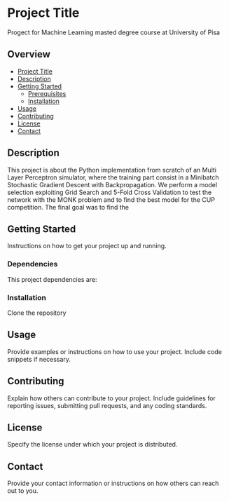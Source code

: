 # Project Title

Progect for Machine Learning masted degree course at University of Pisa

## Overview

- [Project Title](#project-title)
- [Description](#description)
- [Getting Started](#getting-started)
  - [Prerequisites](#prerequisites)
  - [Installation](#installation)
- [Usage](#usage)
- [Contributing](#contributing)
- [License](#license)
- [Contact](#contact)


## Description

This project is about the Python implementation from scratch of an Multi Layer Perceptron simulator, where the
training part consist in a Minibatch Stochastic Gradient Descent with Backpropagation.
We perform a model selection exploiting Grid Search and 5-Fold Cross Validation to test the network with the MONK problem and to find the best model for the CUP competition.
The final goal was to find the 

## Getting Started

Instructions on how to get your project up and running.


### Dependencies

This project dependencies are:



### Installation

Clone the repository



## Usage

Provide examples or instructions on how to use your project. Include code snippets if necessary.


## Contributing

Explain how others can contribute to your project. Include guidelines for reporting issues, submitting pull requests, and any coding standards.


## License

Specify the license under which your project is distributed.


## Contact

Provide your contact information or instructions on how others can reach out to you.

